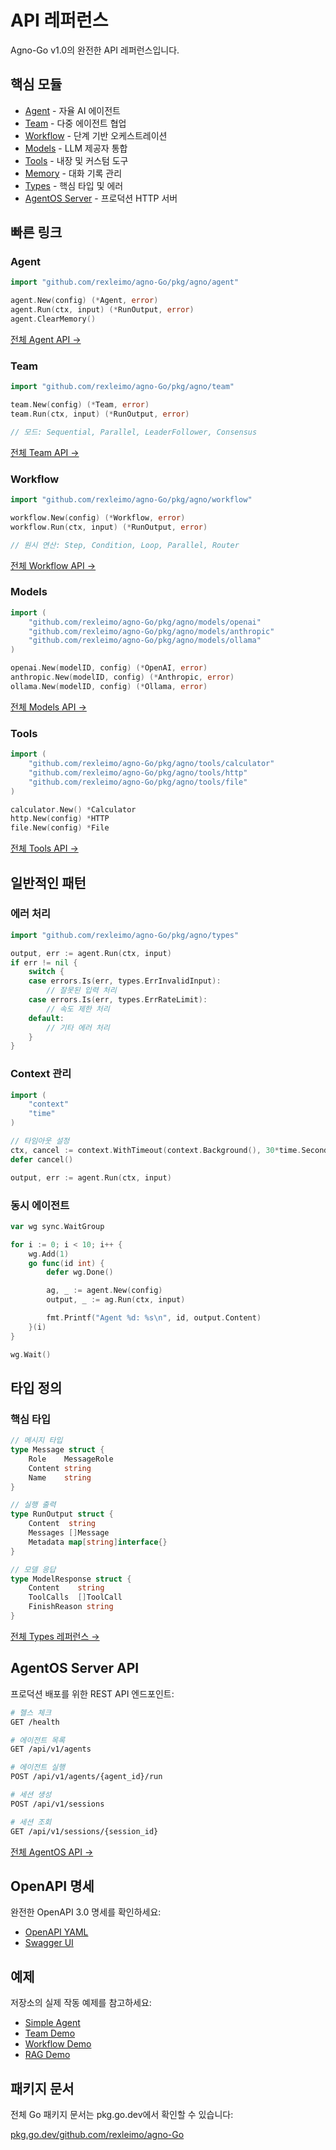 # API 레퍼런스

Agno-Go v1.0의 완전한 API 레퍼런스입니다.

## 핵심 모듈

- [Agent](/api/agent) - 자율 AI 에이전트
- [Team](/api/team) - 다중 에이전트 협업
- [Workflow](/api/workflow) - 단계 기반 오케스트레이션
- [Models](/api/models) - LLM 제공자 통합
- [Tools](/api/tools) - 내장 및 커스텀 도구
- [Memory](/api/memory) - 대화 기록 관리
- [Types](/api/types) - 핵심 타입 및 에러
- [AgentOS Server](/api/agentos) - 프로덕션 HTTP 서버

## 빠른 링크

### Agent

```go
import "github.com/rexleimo/agno-Go/pkg/agno/agent"

agent.New(config) (*Agent, error)
agent.Run(ctx, input) (*RunOutput, error)
agent.ClearMemory()
```

[전체 Agent API →](/api/agent)

### Team

```go
import "github.com/rexleimo/agno-Go/pkg/agno/team"

team.New(config) (*Team, error)
team.Run(ctx, input) (*RunOutput, error)

// 모드: Sequential, Parallel, LeaderFollower, Consensus
```

[전체 Team API →](/api/team)

### Workflow

```go
import "github.com/rexleimo/agno-Go/pkg/agno/workflow"

workflow.New(config) (*Workflow, error)
workflow.Run(ctx, input) (*RunOutput, error)

// 원시 연산: Step, Condition, Loop, Parallel, Router
```

[전체 Workflow API →](/api/workflow)

### Models

```go
import (
    "github.com/rexleimo/agno-Go/pkg/agno/models/openai"
    "github.com/rexleimo/agno-Go/pkg/agno/models/anthropic"
    "github.com/rexleimo/agno-Go/pkg/agno/models/ollama"
)

openai.New(modelID, config) (*OpenAI, error)
anthropic.New(modelID, config) (*Anthropic, error)
ollama.New(modelID, config) (*Ollama, error)
```

[전체 Models API →](/api/models)

### Tools

```go
import (
    "github.com/rexleimo/agno-Go/pkg/agno/tools/calculator"
    "github.com/rexleimo/agno-Go/pkg/agno/tools/http"
    "github.com/rexleimo/agno-Go/pkg/agno/tools/file"
)

calculator.New() *Calculator
http.New(config) *HTTP
file.New(config) *File
```

[전체 Tools API →](/api/tools)

## 일반적인 패턴

### 에러 처리

```go
import "github.com/rexleimo/agno-Go/pkg/agno/types"

output, err := agent.Run(ctx, input)
if err != nil {
    switch {
    case errors.Is(err, types.ErrInvalidInput):
        // 잘못된 입력 처리
    case errors.Is(err, types.ErrRateLimit):
        // 속도 제한 처리
    default:
        // 기타 에러 처리
    }
}
```

### Context 관리

```go
import (
    "context"
    "time"
)

// 타임아웃 설정
ctx, cancel := context.WithTimeout(context.Background(), 30*time.Second)
defer cancel()

output, err := agent.Run(ctx, input)
```

### 동시 에이전트

```go
var wg sync.WaitGroup

for i := 0; i < 10; i++ {
    wg.Add(1)
    go func(id int) {
        defer wg.Done()

        ag, _ := agent.New(config)
        output, _ := ag.Run(ctx, input)

        fmt.Printf("Agent %d: %s\n", id, output.Content)
    }(i)
}

wg.Wait()
```

## 타입 정의

### 핵심 타입

```go
// 메시지 타입
type Message struct {
    Role    MessageRole
    Content string
    Name    string
}

// 실행 출력
type RunOutput struct {
    Content  string
    Messages []Message
    Metadata map[string]interface{}
}

// 모델 응답
type ModelResponse struct {
    Content    string
    ToolCalls  []ToolCall
    FinishReason string
}
```

[전체 Types 레퍼런스 →](/api/types)

## AgentOS Server API

프로덕션 배포를 위한 REST API 엔드포인트:

```bash
# 헬스 체크
GET /health

# 에이전트 목록
GET /api/v1/agents

# 에이전트 실행
POST /api/v1/agents/{agent_id}/run

# 세션 생성
POST /api/v1/sessions

# 세션 조회
GET /api/v1/sessions/{session_id}
```

[전체 AgentOS API →](/api/agentos)

## OpenAPI 명세

완전한 OpenAPI 3.0 명세를 확인하세요:

- [OpenAPI YAML](https://github.com/rexleimo/agno-Go/blob/main/pkg/agentos/openapi.yaml)
- [Swagger UI](https://github.com/rexleimo/agno-Go/tree/main/pkg/agentos#api-documentation)

## 예제

저장소의 실제 작동 예제를 참고하세요:

- [Simple Agent](https://github.com/rexleimo/agno-Go/tree/main/cmd/examples/simple_agent)
- [Team Demo](https://github.com/rexleimo/agno-Go/tree/main/cmd/examples/team_demo)
- [Workflow Demo](https://github.com/rexleimo/agno-Go/tree/main/cmd/examples/workflow_demo)
- [RAG Demo](https://github.com/rexleimo/agno-Go/tree/main/cmd/examples/rag_demo)

## 패키지 문서

전체 Go 패키지 문서는 pkg.go.dev에서 확인할 수 있습니다:

[pkg.go.dev/github.com/rexleimo/agno-Go](https://pkg.go.dev/github.com/rexleimo/agno-Go)
